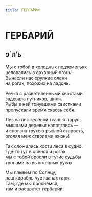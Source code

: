 ```yaml
---
title: ГЕРБАРИЙ
---
```


<h1>ГЕРБАРИЙ</h1>

<h2>э´л’ь</h2>

<section>

Мы с тобой в холодных подземельях\
целовались в сахарный огонь!\
Вынесли нас хрупкие олени\
на рогах, похожих на ладонь.

Речка с разветвлёнными хвостами\
задевала путников, шипя.\
Рыбы в ней тонувшими свистками\
пропускали время сквозь себя.

Лез на лес зелёной тканью парус,\
мышцами деревья напряглись&thinsp;&mdash;&thinsp;\
и сползла трухою рыхлой старость,\
оголяя меж стволами жизнь!

Так сложились кости леса в судно.\
Где&#8208;то тут в оленях и рогах\
мы с тобой вросли в тугие судьбы\
тропами на выжженных руках.

Мы плывём по Солнцу,\
наш корабль чует запах гари.\
Там, где мы проснёмся,\
там и расцветёт гербарий.

</section>

